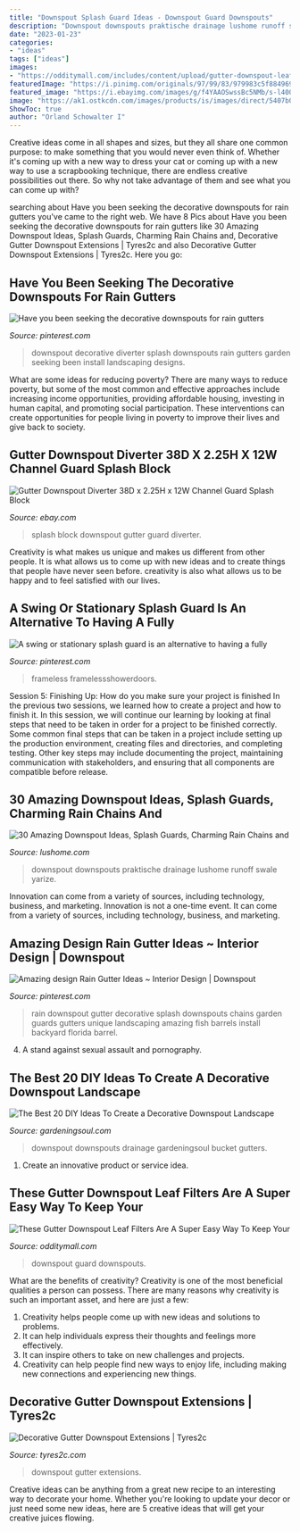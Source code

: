 ```yaml
---
title: "Downspout Splash Guard Ideas - Downspout Guard Downspouts"
description: "Downspout downspouts praktische drainage lushome runoff swale yarize"
date: "2023-01-23"
categories:
- "ideas"
tags: ["ideas"]
images:
- "https://odditymall.com/includes/content/upload/gutter-downspout-leaf-filter-2490.jpg"
featuredImage: "https://i.pinimg.com/originals/97/99/83/979983c5f884969de5ca11f6b7271936.jpg"
featured_image: "https://i.ebayimg.com/images/g/f4YAAOSwssBc5NMb/s-l400.jpg"
image: "https://ak1.ostkcdn.com/images/products/is/images/direct/5407b08bb84e7e0df14101476a0d590905b4ba8d/Large-Mouth-Bass-Decorative-Gutter-Downspout-Extension-Statue.jpg?impolicy=medium"
ShowToc: true
author: "Orland Schowalter I"
---
```



Creative ideas come in all shapes and sizes, but they all share one common purpose: to make something that you would never even think of. Whether it's coming up with a new way to dress your cat or coming up with a new way to use a scrapbooking technique, there are endless creative possibilities out there. So why not take advantage of them and see what you can come up with?

	

		
searching about Have you been seeking the decorative downspouts for rain gutters you've came to the right web. We have 8 Pics about Have you been seeking the decorative downspouts for rain gutters like 30 Amazing Downspout Ideas, Splash Guards, Charming Rain Chains and, Decorative Gutter Downspout Extensions | Tyres2c and also Decorative Gutter Downspout Extensions | Tyres2c. Here you go:
		
    
## Have You Been Seeking The Decorative Downspouts For Rain Gutters

<img loading=lazy src="https://i.pinimg.com/736x/62/93/e9/6293e966337efe792eb4c2ca52c385f3.jpg" onerror="this.onerror=null;this.src='https://tse2.mm.bing.net/th?id=OIP.yKgbEsWThRFno-bCo2Kz1AHaLL&amp;pid=15.1';" alt="Have you been seeking the decorative downspouts for rain gutters">

_Source: pinterest.com_

>downspout decorative diverter splash downspouts rain gutters garden seeking been install landscaping designs. 

	

What are some ideas for reducing poverty?
There are many ways to reduce poverty, but some of the most common and effective approaches include increasing income opportunities, providing affordable housing, investing in human capital, and promoting social participation. These interventions can create opportunities for people living in poverty to improve their lives and give back to society.

    
## Gutter Downspout Diverter 38D X 2.25H X 12W Channel Guard Splash Block

<img loading=lazy src="https://i.ebayimg.com/images/g/f4YAAOSwssBc5NMb/s-l400.jpg" onerror="this.onerror=null;this.src='https://tse4.mm.bing.net/th?id=OIP.Bbdw9BFvl1uVIvkOTj-61gAAAA&amp;pid=15.1';" alt="Gutter Downspout Diverter 38D x 2.25H x 12W Channel Guard Splash Block">

_Source: ebay.com_

>splash block downspout gutter guard diverter. 

	

Creativity is what makes us unique and makes us different from other people. It is what allows us to come up with new ideas and to create things that people have never seen before. creativity is also what allows us to be happy and to feel satisfied with our lives.

    
## A Swing Or Stationary Splash Guard Is An Alternative To Having A Fully

<img loading=lazy src="https://i.pinimg.com/originals/97/99/83/979983c5f884969de5ca11f6b7271936.jpg" onerror="this.onerror=null;this.src='https://tse2.mm.bing.net/th?id=OIP.0J7dctH848D0PTwKuuhN9QHaLE&amp;pid=15.1';" alt="A swing or stationary splash guard is an alternative to having a fully">

_Source: pinterest.com_

>frameless framelessshowerdoors. 

	

Session 5: Finishing Up: How do you make sure your project is finished
In the previous two sessions, we learned how to create a project and how to finish it. In this session, we will continue our learning by looking at final steps that need to be taken in order for a project to be finished correctly.
Some common final steps that can be taken in a project include setting up the production environment, creating files and directories, and completing testing. Other key steps may include documenting the project, maintaining communication with stakeholders, and ensuring that all components are compatible before release.

    
## 30 Amazing Downspout Ideas, Splash Guards, Charming Rain Chains And

<img loading=lazy src="http://www.lushome.com/wp-content/uploads/2012/10/rain-chain-rope-downspout-design-ideas-4.jpg" onerror="this.onerror=null;this.src='https://tse3.mm.bing.net/th?id=OIP.SsQmPzXEuQAQsYXjAKig1AAAAA&amp;pid=15.1';" alt="30 Amazing Downspout Ideas, Splash Guards, Charming Rain Chains and">

_Source: lushome.com_

>downspout downspouts praktische drainage lushome runoff swale yarize. 

	

Innovation can come from a variety of sources, including technology, business, and marketing.
Innovation is not a one-time event. It can come from a variety of sources, including technology, business, and marketing.

    
## Amazing Design Rain Gutter Ideas ~ Interior Design | Downspout

<img loading=lazy src="https://i.pinimg.com/736x/7d/f2/9a/7df29a5a4bcd686e20cb65d2c6e34375--downspout-ideas-rain-catcher.jpg" onerror="this.onerror=null;this.src='https://tse4.mm.bing.net/th?id=OIP.bz1MW285URqWMu8chbsdZgAAAA&amp;pid=15.1';" alt="Amazing design Rain Gutter Ideas ~ Interior Design | Downspout">

_Source: pinterest.com_

>rain downspout gutter decorative splash downspouts chains garden guards gutters unique landscaping amazing fish barrels install backyard florida barrel. 

	

4. A stand against sexual assault and pornography.

    
## The Best 20 DIY Ideas To Create A Decorative Downspout Landscape

<img loading=lazy src="https://gardeningsoul.com/wp-content/uploads/2017/10/8-46.jpg" onerror="this.onerror=null;this.src='https://tse3.mm.bing.net/th?id=OIP.bwTCkpzejuWv2TjemZi7ZQHaPQ&amp;pid=15.1';" alt="The Best 20 DIY Ideas To Create a Decorative Downspout Landscape">

_Source: gardeningsoul.com_

>downspout downspouts drainage gardeningsoul bucket gutters. 

	

1. Create an innovative product or service idea.

    
## These Gutter Downspout Leaf Filters Are A Super Easy Way To Keep Your

<img loading=lazy src="https://odditymall.com/includes/content/upload/gutter-downspout-leaf-filter-2490.jpg" onerror="this.onerror=null;this.src='https://tse3.mm.bing.net/th?id=OIP.Xe3vBKv_jTV-WbKUG3fc_wHaHa&amp;pid=15.1';" alt="These Gutter Downspout Leaf Filters Are A Super Easy Way To Keep Your">

_Source: odditymall.com_

>downspout guard downspouts. 

	

What are the benefits of creativity?
Creativity is one of the most beneficial qualities a person can possess. There are many reasons why creativity is such an important asset, and here are just a few: 
1. Creativity helps people come up with new ideas and solutions to problems. 
2. It can help individuals express their thoughts and feelings more effectively.
3. It can inspire others to take on new challenges and projects.
4. Creativity can help people find new ways to enjoy life, including making new connections and experiencing new things.

    
## Decorative Gutter Downspout Extensions | Tyres2c

<img loading=lazy src="https://ak1.ostkcdn.com/images/products/is/images/direct/5407b08bb84e7e0df14101476a0d590905b4ba8d/Large-Mouth-Bass-Decorative-Gutter-Downspout-Extension-Statue.jpg?impolicy=medium" onerror="this.onerror=null;this.src='https://tse1.mm.bing.net/th?id=OIP.vdavD3lIfBvBuogMdB-RgQHaHa&amp;pid=15.1';" alt="Decorative Gutter Downspout Extensions | Tyres2c">

_Source: tyres2c.com_

>downspout gutter extensions. 

	

Creative ideas can be anything from a great new recipe to an interesting way to decorate your home. Whether you're looking to update your decor or just need some new ideas, here are 5 creative ideas that will get your creative juices flowing.

